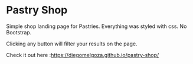 # Pastry Shop

Simple shop landing page for Pastries. 
Everything was styled with css. No Bootstrap.

Clicking any button will filter your results on the page. 

Check it out here :https://diegomelgoza.github.io/pastry-shop/
